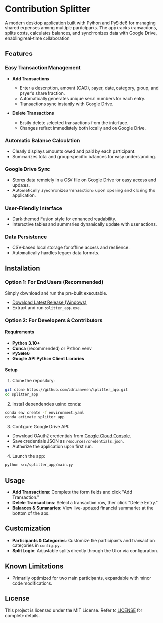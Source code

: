 
# Contribution Splitter

A modern desktop application built with Python and PySide6 for managing shared expenses among multiple participants. The app tracks transactions, splits costs, calculates balances, and synchronizes data with Google Drive, enabling real-time collaboration.

## Features

### Easy Transaction Management

- **Add Transactions**
  - Enter a description, amount (CAD), payer, date, category, group, and payer’s share fraction.
  - Automatically generates unique serial numbers for each entry.
  - Transactions sync instantly with Google Drive.

- **Delete Transactions**
  - Easily delete selected transactions from the interface.
  - Changes reflect immediately both locally and on Google Drive.

### Automatic Balance Calculation

- Clearly displays amounts owed and paid by each participant.
- Summarizes total and group-specific balances for easy understanding.

### Google Drive Sync

- Stores data remotely in a CSV file on Google Drive for easy access and updates.
- Automatically synchronizes transactions upon opening and closing the application.

### User-Friendly Interface

- Dark-themed Fusion style for enhanced readability.
- Interactive tables and summaries dynamically update with user actions.

### Data Persistence

- CSV-based local storage for offline access and resilience.
- Automatically handles legacy data formats.

## Installation

### Option 1: For End Users (Recommended)

Simply download and run the pre-built executable.

- [Download Latest Release (Windows)](https://github.com/adrianveen/splitter_app/releases/latest)
- Extract and run `splitter_app.exe`.

### Option 2: For Developers & Contributors

#### Requirements

- **Python 3.10+**
- **Conda** (recommended) or Python venv
- **PySide6**
- **Google API Python Client Libraries**

#### Setup

1. Clone the repository:

```bash
git clone https://github.com/adrianveen/splitter_app.git
cd splitter_app
```

2. Install dependencies using conda:

```bash
conda env create -f environment.yaml
conda activate splitter_app
```

3. Configure Google Drive API:

- Download OAuth2 credentials from [Google Cloud Console](https://console.cloud.google.com/).
- Save credentials JSON as `resources/credentials.json`.
- Authorize the application upon first run.

4. Launch the app:

```bash
python src/splitter_app/main.py
```

## Usage

- **Add Transactions**: Complete the form fields and click "Add Transaction."
- **Delete Transactions**: Select a transaction row, then click "Delete Entry."
- **Balances & Summaries**: View live-updated financial summaries at the bottom of the app.

## Customization

- **Participants & Categories**: Customize the participants and transaction categories in `config.py`.
- **Split Logic**: Adjustable splits directly through the UI or via configuration.

## Known Limitations

- Primarily optimized for two main participants, expandable with minor code modifications.

## License

This project is licensed under the MIT License. Refer to [LICENSE](https://github.com/adrianveen/splitter_app/blob/main/LICENSE) for complete details.
